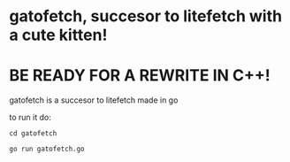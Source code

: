 # gatofetch, succesor to litefetch with a cute kitten!

# BE READY FOR A REWRITE IN C++!


gatofetch is a succesor to litefetch made in go

to run it do:

```cd gatofetch```

```go run gatofetch.go```
